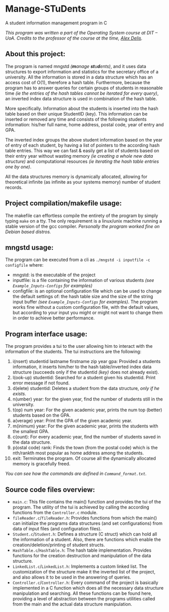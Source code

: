 
# Manage-STuDents

A student information management program in C

*This program was written a part of the Operating System course at DIT – UoA. Credits to the professor of the course at the time, [Alex Delis](https://www.alexdelis.eu/).*

## About this project:

The program is named mngstd *(**m**anage **st**u**d**ents)*, and it uses data structures to export information and statistics for the secretary office of a university. All the information is stored in a data structure which has an access cost of O(1), therefore a hash table. Furthermore, because the program has to answer queries for certain groups of students in reasonable time *(ie the entries of the hash tables cannot be iterated for every query)*, an inverted index data structure is used in combination of the hash table.

More specifically. Information about the students is inserted into the hash table based on their unique StudentID (key). This information can be inserted or removed any time and consists of the following students information: his/her full name, home address, postal code, year of entry and GPA.

The inverted index groups the above student information based on the year of entry of each student, by having a list of pointers to the according hash table entries. This way we can fast & easily get a list of students based on their entry year without wasting memory *(ie creating a whole new data structure)* and computational resources *(ie iterating the hash table entries one by one)*.

All the data structures memory is dynamically allocated, allowing for theoretical infinite (as infinite as your systems memory) number of student records.

## Project compilation/makefile usage:

The makefile can effortless compile the entirety of the program by simply typing `make` on a tty. The only requirement is a linux/unix machine running a stable version of the gcc compiler. *Personally the program worked fine on Debian based distros.*

## mngstd usage:

The program can be executed from a cli as `./mngstd -i inputfile -c configfile` where:
-	mngstd: is the executable of the project
-	inputfile: is a file containing the information of various students *(see `Example_Inputs-Configs` for examples)*
-	configfile: is an optional configuration file which can be used to change the default settings of: the hash table size and the size of the string input buffer *(see `Example_Inputs-Configs` for examples)*. The program works fine without a custom configuration file, with the default values, but according to your input you might or might not want to change them in order to achieve better performance.

## Program interface usage:

The program provides a tui to the user allowing him to interact with the information of the students. The tui instructions are the following:

1. i(nsert) studentid lastname firstname zip year gpa: Provided a students information, it inserts him/her to the hash table/inverted index data structure (succeeds only if the studentid *(key)* does not already exist).
2. l(ook-up) studentid: Searched for a student given his studentid. Print error message if not found.
3. d(elete) studentid: Deletes a student from the data structure, *only if he exists*.
4. n(umber) year: for the given year, find the number of students still in the university.
5. t(op) num year: For the given academic year, prints the num top (better) students based on the GPA. 
6. a(verage) year: Print the GPA of the given academic year.
7. m(inimum) year: For the given academic year, prints the students with the smallest GPA.
8. c(ount): For every academic year, find the number of students saved in the data structure.
9. p(ostal code) rank: Finds the town (from the postal code) which is the nth/rankth most popular as home address among the students.
10. exit: Terminates the program. Of course all the dynamically allocated memory is gracefully freed. 

*You can see how the commands are defined in `Command_format.txt`.*

## Source code files overview:

- `main.c`: This file contains the main() function and provides the tui of the program. The utility of the tui is achieved by calling the according functions from the `Controller.c` module.
- `fileReader.c`/`fileReader.h`: Provides functions from which the main() can initialize the programs data structures (and set configurations) from data of input files (and configuration files).
- `Student.c`/`Student.h`: Defines a structure (C struct) which can hold all the information of a student. Also, there are functions which enable the creation/deletion/printing of student structs.
- `HashTable.c`/`HashTable.h`: The hash table implementation. Provides functions for the creation destruction and manipulation of the data structure.
- `LinkedList.c`/`LinkedList.h`: Implements a custom linked list. The customization of the structure make it the inverted list of the project, and also allows it to be used in the answering of queries. 
- `Controller.c`/`Controller.h`: Every command of the project is basically implemented in a C function which does all the necessary data structure manipulation and searching. All these functions can be found here, providing a level of abstraction between the programs utilities called from the main and the actual data structure manipulation.

